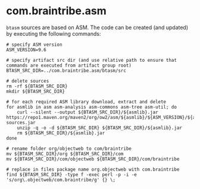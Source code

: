 # com.braintribe.asm
`btasm` sources are based on ASM. The code can be created (and updated) by executing the following commands:

	# specify ASM version
	ASM_VERSION=9.6

	# specify artifact src dir (and use relative path to ensure that commands are executed from artifact group root)
	BTASM_SRC_DIR=../com.braintribe.asm/btasm/src

	# delete sources
	rm -rf ${BTASM_SRC_DIR}
	mkdir ${BTASM_SRC_DIR}

	# for each required ASM library download, extract and delete
	for asmlib in asm asm-analysis asm-commons asm-tree asm-util; do
	    curl --silent --output ${BTASM_SRC_DIR}/${asmlib}.jar https://repo1.maven.org/maven2/org/ow2/asm/${asmlib}/${ASM_VERSION}/${asmlib}-${ASM_VERSION}-sources.jar
	    unzip -q -o -d ${BTASM_SRC_DIR} ${BTASM_SRC_DIR}/${asmlib}.jar
	    rm ${BTASM_SRC_DIR}/${asmlib}.jar
	done

	# rename folder org/objectweb to com/braintribe
	mv ${BTASM_SRC_DIR}/org ${BTASM_SRC_DIR}/com
	mv ${BTASM_SRC_DIR}/com/objectweb ${BTASM_SRC_DIR}/com/braintribe

	# replace in files package name org.objectweb with com.braintribe
	find ${BTASM_SRC_DIR} -type f -exec perl -p -i -e 's/org\.objectweb/com.braintribe/g' {} \;